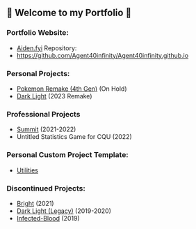 ## 🖤 Welcome to my Portfolio 🖤

### Portfolio Website:

- [Aiden.fyi](http://aiden.fyi/)
Repository: 
- https://github.com/Agent40infinity/Agent40infinity.github.io

### Personal Projects:
- [Pokemon Remake (4th Gen)](https://github.com/Agent40infinity/Pokemon-4th-Gen-Remake) (On Hold)
- [Dark Light](https://github.com/Agent40infinity/Dark-Light) (2023 Remake)

### Professional Projects
- [Summit](https://coolevil98.itch.io/summitbuild) (2021-2022)
- Untitled Statistics Game for CQU (2022)

### Personal Custom Project Template:

- [Utilities](https://github.com/Agent40infinity/Utilities)

### Discontinued Projects:
- [Bright](https://github.com/Agent40infinity/Bright) (2021)
- [Dark Light (Legacy)](https://github.com/Agent40infinity/Dark-Light-Legacy) (2019-2020)
- [Infected-Blood](https://github.com/Agent40infinity/Infected-Blood) (2019)

